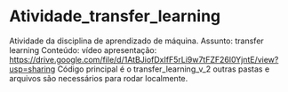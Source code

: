 # Atividade_transfer_learning

Atividade da disciplina de aprendizado de máquina.
Assunto: transfer learning
Conteúdo: vídeo apresentação: https://drive.google.com/file/d/1AtBJiofDxIfF5rLi9w7tFZF26l0YjntE/view?usp=sharing
Código principal é o transfer_learning_v_2
outras pastas e arquivos são necessários para rodar localmente.
